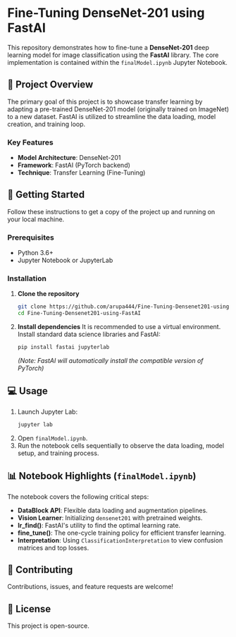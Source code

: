 # Fine-Tuning DenseNet-201 using FastAI

This repository demonstrates how to fine-tune a **DenseNet-201** deep learning model for image classification using the **FastAI** library. The core implementation is contained within the `finalModel.ipynb` Jupyter Notebook.

## 📖 Project Overview

The primary goal of this project is to showcase transfer learning by adapting a pre-trained DenseNet-201 model (originally trained on ImageNet) to a new dataset. FastAI is utilized to streamline the data loading, model creation, and training loop.

### Key Features
*   **Model Architecture**: DenseNet-201
*   **Framework**: FastAI (PyTorch backend)
*   **Technique**: Transfer Learning (Fine-Tuning)

## 🚀 Getting Started

Follow these instructions to get a copy of the project up and running on your local machine.

### Prerequisites

*   Python 3.6+
*   Jupyter Notebook or JupyterLab

### Installation

1.  **Clone the repository**
    ```bash
    git clone https://github.com/arupa444/Fine-Tuning-Densenet201-using-FastAI.git
    cd Fine-Tuning-Densenet201-using-FastAI
    ```

2.  **Install dependencies**
    It is recommended to use a virtual environment. Install standard data science libraries and FastAI:
    ```bash
    pip install fastai jupyterlab
    ```
    *(Note: FastAI will automatically install the compatible version of PyTorch)*

## 💻 Usage

1.  Launch Jupyter Lab:
    ```bash
    jupyter lab
    ```
2.  Open `finalModel.ipynb`.
3.  Run the notebook cells sequentially to observe the data loading, model setup, and training process.

## 📊 Notebook Highlights (`finalModel.ipynb`)

The notebook covers the following critical steps:
*   **DataBlock API**: Flexible data loading and augmentation pipelines.
*   **Vision Learner**: Initializing `densenet201` with pretrained weights.
*   **lr_find()**: FastAI's utility to find the optimal learning rate.
*   **fine_tune()**: The one-cycle training policy for efficient transfer learning.
*   **Interpretation**: Using `ClassificationInterpretation` to view confusion matrices and top losses.

## 🤝 Contributing

Contributions, issues, and feature requests are welcome!

## 📝 License

This project is open-source.

